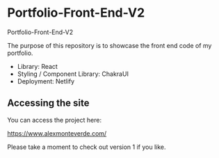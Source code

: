 # Portfolio-Front-End-V2
Portfolio-Front-End-V2

The purpose of this repository is to showcase the front end code of my portfolio. 

- Library: React
- Styling / Component Library: ChakraUI
- Deployment: Netlify

## Accessing the site

You can access the project here:

https://www.alexmonteverde.com/

Please take a moment to check out version 1 if you like.
